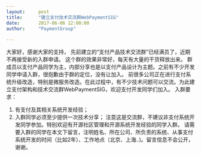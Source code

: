 ```yaml
---                                   
layout:     post      
title:      "建立支付技术交流群WebPaymentSIG"                                     
date:       2017-06-06 12:00:00                                     
author:     "PaymentGroup"                
                                    
---                         
```

      
	  
	  
大家好，感谢大家的支持， 先前建立的“支付产品技术交流群”已经满员了，近期不再接受新的入群申请。 这个群的效果非常好，每天有大量的干货释放出来。 群成员以支付产品同学为主，内部分享也是以支付产品设计为主题。之前有不少开发同学申请入群，很抱歉由于群的定位，没有让加入。 前很多公司正在进行支付系统升级改造，特别是微服务改造。在此过程中，有不少技术问题可以交流。为此建立支付架构和技术交流群WebPaymentSIG，欢迎支付开发同学们加入。 入群要求：
1. 有支付及其相关系统开发经验； 
2. 入群同学必须至少提供一次技术分享；
注意这是交流群，不建议非支付系统开发同学参加。特别欢迎有开源社区管理和开源系统开发经验的同学入群。 请需要入群的同学在本文下留言，注明姓名、所在公司、所负责的系统、从事支付系统开发的时间（比如2年）、工作地点（北京、上海..)。留言信息不会公开，谢谢。  
